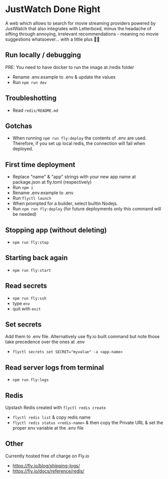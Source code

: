 # JustWatch Done Right

A web which allows to search for movie streaming providers powered by JustWatch that also integrates with Letterboxd, minus the headache of sifting through annoying, irrelevant recommendations - meaning no movie suggestions whatsoever... with a little plus 🏴‍☠️

## Run locally / debugging

PRE: You need to have docker to run the image at /redis folder

- Rename .env.example to .env & update the values
- Run `npm run dev`

## Troubleshotting

- Read `redis/README.md`

## Gotchas

- When running `npm run fly:deploy` the contents of .env are used. Therefore, if you set up local redis, the connection will fail when deployed.

## First time deployment

- Replace "name" & "app" strings with your new app name at package.json at fly.toml (respectively) 
- Run `npm i`
- Rename .env.example to .env
- Run `flyctl launch`
- When prompted for a builder, select builtin Nodejs.
- Run `npm run fly:deploy` (for future deployments only this command will be needed)

## Stopping app (without deleting)

- `npm run fly:stop`

## Starting back again

- `npm run fly:start`

## Read secrets

- `npm run fly:ssh`
- type `env`
- quit with `exit`

## Set secrets

Add them to .env file. Alternatively use fly.io built command but note those take precedence over the ones at .env

- `flyctl secrets set SECRET="myvalue" -a <app-name>`

## Read server logs from terminal

- `npm run fly:logs`

## Redis

Upstash Redis created with `flyctl redis create`

- `flyctl redis list` & copy redis name
- `flyctl redis status <redis-name>` & then copy the Private URL & set the proper env variable at the .env file

## Other

Currently hosted free of charge on Fly.io

- https://fly.io/blog/shipping-logs/
- https://fly.io/docs/reference/redis/

